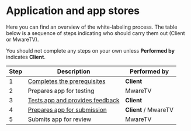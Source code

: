 # Application and app stores

Here you can find an overview of the white-labeling process. The table below is a sequence of steps indicating who should carry them out (Client or MwareTV).

You should not complete any steps on your own unless **Performed by** indicates **Client**.

| Step | Description                                                                                    | Performed by         |
| ---- | ---------------------------------------------------------------------------------------------- | -------------------- |
| 1    | [Completes the prerequisites](https://mwaretv.atlassian.net/wiki/spaces/TM/pages/46891066)     | **Client**           |
| 2    | Prepares app for testing                                                                       | MwareTV              |
| 3    | [Tests app and provides feedback](https://mwaretv.atlassian.net/wiki/spaces/TM/pages/46628935) | **Client**           |
| 4    | [Prepares app for submission](https://mwaretv.atlassian.net/wiki/spaces/TM/pages/46923936)     | **Client** / MwareTV |
| 5    | Submits app for review                                                                         | MwareTV              |
